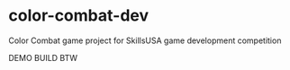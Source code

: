 # color-combat-dev
Color Combat game project for SkillsUSA game development competition

DEMO BUILD BTW

